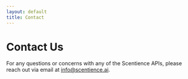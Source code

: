 ```yaml
---
layout: default
title: Contact
---
```


# Contact Us

For any questions or concerns with any of the Scentience APIs, please reach out via email at [info@scentience.ai](info@scentience.ai).


<!-- <form>
    <label for="name">Name:</label>
    <input type="text" id="name" name="name">
    <label for="message">Message:</label>
    <textarea id="message" name="message"></textarea>
    <button type="submit">Send</button>
</form>

*(Note: This is a static form demo; add a backend like Formspree for real submissions.)* -->